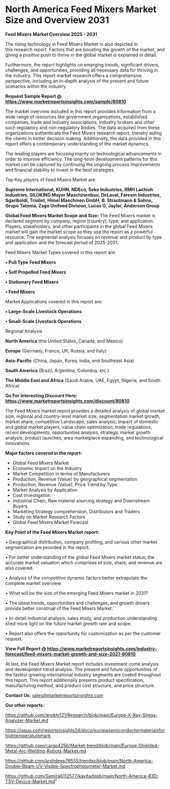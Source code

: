 # North America Feed Mixers Market Size and Overview 2031

<Strong> Feed Mixers Market Overview 2025 - 2031</strong>

The rising technology in Feed Mixers Market is also depicted in this research report. Factors that are boosting the growth of the market, and giving a positive push to thrive in the global market is explained in detail.

Furthermore, the report highlights on emerging trends, significant drivers, challenges, and opportunities, providing all necessary data for thriving in the industry. This report market research offers a comprehensive perspective, including an in-depth analysis of the present and future scenarios within the industry.

<strong>Request Sample Report @ <a href=https://www.marketreportsinsights.com/sample/80810>https://www.marketreportsinsights.com/sample/80810</a></strong>

The market overview included in this report provides information from a wide range of resources like government organizations, established companies, trade and industry associations, industry brokers and other such regulatory and non-regulatory bodies. The data acquired from these organizations authenticate the Feed Mixers research report, thereby aiding the clients in better decision making. Additionally, the data provided in this report offers a contemporary understanding of the market dynamics.

The leading players are focusing mainly on technological advancements in order to improve efficiency. The long-term development patterns for this market can be captured by continuing the ongoing process improvements and financial stability to invest in the best strategies.

Top Key players of Feed Mixers Market are:

<strong>Supreme International, KUHN, NDEco, Seko Industries, RMH Lachish Industries, SILOKING Mayer Maschinenbau, DeLaval, Faresin Industries, Sgariboldi, Trioliet, Himel Maschinen GmbH, B. Strautmann & Sohne, Grupo Tatoma, Zago Unifeed Division, Lucas G, Jaylor, Anderson Group</strong>

<strong><b>Global Feed Mixers Market Scope and Size:</b></strong>
The Feed Mixers market is declared segment by company, region (country), type, and application. Players, stakeholders, and other participants in the global Feed Mixers market will gain the market scope as they use the report as a powerful resource. The segmental analysis focuses on revenue and product by type and application and the forecast period of 2025-2031.

Feed Mixers Market Types covered in this report are:

<strong>• Pull Type Feed Mixers

• Self Propelled Feed Mixers

• Stationary Feed Mixers

• Feed Mixers</strong>

Market Applications covered in this report are:

<strong>• Large-Scale Livestock Operations

• Small-Scale Livestock Operations</strong> 

Regional Analysis

<strong>North America</strong> (the United States, Canada, and Mexico)

<strong>Europe</strong> (Germany, France, UK, Russia, and Italy)

<strong>Asia-Pacific</strong> (China, Japan, Korea, India, and Southeast Asia)

<strong>South America</strong> (Brazil, Argentina, Colombia, etc.)

<strong>The Middle East and Africa</strong> (Saudi Arabia, UAE, Egypt, Nigeria, and South Africa)

<strong>Go For Interesting Discount Here: <a href=https://www.marketreportsinsights.com/discount/80810>https://www.marketreportsinsights.com/discount/80810</a></strong>

The Feed Mixers market report provides a detailed analysis of global market size, regional and country-level market size, segmentation market growth, market share, competitive Landscape, sales analysis, impact of domestic and global market players, value chain optimization, trade regulations, recent developments, opportunities analysis, strategic market growth analysis, product launches, area marketplace expanding, and technological innovations.

<strong><b>Major factors covered in the report:</b></strong>
<ul>
  <li>Global Feed Mixers Market </li>
  <li>Economic Impact on the Industry</li>
  <li>Market Competition in terms of Manufacturers</li>
  <li>Production, Revenue (Value) by geographical segmentation</li>
  <li>Production, Revenue (Value), Price Trend by Type</li>
  <li>Market Analysis by Application</li>
  <li>Cost Investigation</li>
  <li>Industrial Chain, Raw material sourcing strategy and Downstream Buyers</li>
  <li>Marketing Strategy comprehension, Distributors and Traders</li>
  <li>Study on Market Research Factors</li>
  <li>Global Feed Mixers Market Forecast</li>
</ul>

<strong><b>Key Point of the Feed Mixers Market report:</b></strong>

• Geographical distribution, company profiling, and various other market segmentation are provided in the report.

• For better understanding of the global Feed Mixers market status, the accurate market valuation which comprises of size, share, and revenue are also covered.

• Analysis of the competitive dynamic factors better extrapolate the complete market overview

• What will be the size of the emerging Feed Mixers market in 2031?

• The latest trends, opportunities and challenges, and growth drivers provide better construal of the Feed Mixers Market.

• In-detail industrial analysis, sales study, and production understanding shed more light on the future market growth rate and scope.

• Report also offers the opportunity for customization as per the customer request.

<strong><b>View Full Report @ <a href=https://www.marketreportsinsights.com/industry-forecast/feed-mixers-market-growth-and-size-2021-80810>https://www.marketreportsinsights.com/industry-forecast/feed-mixers-market-growth-and-size-2021-80810</a></b></strong>


At last, the Feed Mixers Market report includes investment come analysis and development trend analysis. The present and future opportunities of the fastest growing international industry segments are coated throughout this report. This report additionally presents product specification, manufacturing method, and product cost structure, and price structure.

<strong>Contact Us:</strong>
sales@marketreportsinsights.com

<strong>Our other reports:</strong>

<a href=https://github.com/anokhi121/Research/blob/main/Europe-X-Ray-Stress-Analyzer-Market.md>https://github.com/anokhi121/Research/blob/main/Europe-X-Ray-Stress-Analyzer-Market.md</a>

<a href=https://issuu.com/reportsinsights24/docs/europesemiconductormaterialsforhightemperaturemark>https://issuu.com/reportsinsights24/docs/europesemiconductormaterialsforhightemperaturemark</a>

<a href=https://github.com/cargo4256/Market-trend/blob/main/Europe-Shielded-Metal-Arc-Welding-Robots-Market.md>https://github.com/cargo4256/Market-trend/blob/main/Europe-Shielded-Metal-Arc-Welding-Robots-Market.md</a>

<a href=https://github.com/arshdeep76555/trendss/blob/main/North-America-Double-Beam-UV-Visible-Spectrophotometer-Market.md>https://github.com/arshdeep76555/trendss/blob/main/North-America-Double-Beam-UV-Visible-Spectrophotometer-Market.md</a>

<a href=https://github.com/Samira6112577/kavita/blob/main/North-America-83D-TSV-Device-Market.md>https://github.com/Samira6112577/kavita/blob/main/North-America-83D-TSV-Device-Market.md</a>"
